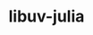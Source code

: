 ---
title: "libuv-julia"
layout: cache
categories: [package, develop]
meta: {"compilers": ["gcc@11.4.0"], "num_specs": 32, "num_specs_by_stack": {"e4s": 1, "root": 32, "tutorial": 16}, "oss": ["ubuntu22.04"], "platforms": ["linux"], "stacks": ["e4s", "root", "tutorial"], "targets": ["x86_64_v3"], "versions": ["1.44.2", "1.48.0"]}
spec_details: [{"compiler": "gcc@11.4.0", "hash": "2dseohw642r3a7zzk5bbpr2crmjfzie6", "os": "ubuntu22.04", "platform": "linux", "size": "-", "stacks": ["root"], "target": "x86_64_v3", "variants": ["build_system=autotools", "commit=ca3a5a431a1c37859b6508e6b2a288092337029a"], "versions": ["1.48.0"]}, {"compiler": "gcc@11.4.0", "hash": "2v22s35tytjnjhivni2xc67yttmz5i44", "os": "ubuntu22.04", "platform": "linux", "size": "-", "stacks": ["root"], "target": "x86_64_v3", "variants": ["build_system=autotools"], "versions": ["1.48.0"]}, {"compiler": "gcc@11.4.0", "hash": "5nsjsqkovf53ladl5ayxqowtr6mn2e4w", "os": "ubuntu22.04", "platform": "linux", "size": "-", "stacks": ["root"], "target": "x86_64_v3", "variants": ["build_system=autotools", "commit=ca3a5a431a1c37859b6508e6b2a288092337029a"], "versions": ["1.48.0"]}, {"compiler": "gcc@11.4.0", "hash": "637t7nw3xbb5atjbixhv5r333hilpomo", "os": "ubuntu22.04", "platform": "linux", "size": "-", "stacks": ["root"], "target": "x86_64_v3", "variants": ["build_system=autotools"], "versions": ["1.48.0"]}, {"compiler": "gcc@11.4.0", "hash": "63mfwpkydrw2wkxxxenqfpx6x4dqsvaj", "os": "ubuntu22.04", "platform": "linux", "size": "-", "stacks": ["root", "tutorial"], "target": "x86_64_v3", "variants": ["build_system=autotools"], "versions": ["1.44.2"]}, {"compiler": "gcc@11.4.0", "hash": "a2f5rzavwbhyubdrxia5tynleydqf3zh", "os": "ubuntu22.04", "platform": "linux", "size": "-", "stacks": ["root", "tutorial"], "target": "x86_64_v3", "variants": ["build_system=autotools"], "versions": ["1.44.2"]}, {"compiler": "gcc@11.4.0", "hash": "awr6gqlrawnqcnmlfawspd55twfmkvqt", "os": "ubuntu22.04", "platform": "linux", "size": "-", "stacks": ["e4s", "root"], "target": "x86_64_v3", "variants": ["build_system=autotools", "commit=ca3a5a431a1c37859b6508e6b2a288092337029a"], "versions": ["1.48.0"]}, {"compiler": "gcc@11.4.0", "hash": "bzdlfmnbzv2oz24u2bxrwvvsvtbyetas", "os": "ubuntu22.04", "platform": "linux", "size": "-", "stacks": ["root"], "target": "x86_64_v3", "variants": ["build_system=autotools"], "versions": ["1.48.0"]}, {"compiler": "gcc@11.4.0", "hash": "chjobpdhmdtkjp3pmwmx4wdodm5d567g", "os": "ubuntu22.04", "platform": "linux", "size": "-", "stacks": ["root"], "target": "x86_64_v3", "variants": ["build_system=autotools"], "versions": ["1.48.0"]}, {"compiler": "gcc@11.4.0", "hash": "df3yibq5fvofcqebk3f2jrmgtrarnzdz", "os": "ubuntu22.04", "platform": "linux", "size": "-", "stacks": ["root", "tutorial"], "target": "x86_64_v3", "variants": ["build_system=autotools", "commit=e6f0e4900e195c8352f821abe2b3cffc3089547b"], "versions": ["1.44.2"]}, {"compiler": "gcc@11.4.0", "hash": "dnwovukqi6uh7jtf3jmmh2c26qqdkg3h", "os": "ubuntu22.04", "platform": "linux", "size": "-", "stacks": ["root", "tutorial"], "target": "x86_64_v3", "variants": ["build_system=autotools"], "versions": ["1.44.2"]}, {"compiler": "gcc@11.4.0", "hash": "ghnsu4tzb67dpa4yau7cd66lo4zktawu", "os": "ubuntu22.04", "platform": "linux", "size": "-", "stacks": ["root", "tutorial"], "target": "x86_64_v3", "variants": ["build_system=autotools", "commit=e6f0e4900e195c8352f821abe2b3cffc3089547b"], "versions": ["1.44.2"]}, {"compiler": "gcc@11.4.0", "hash": "gxm2sche7g74oufstntgg6cqh4c5lmjy", "os": "ubuntu22.04", "platform": "linux", "size": "-", "stacks": ["root", "tutorial"], "target": "x86_64_v3", "variants": ["build_system=autotools", "commit=e6f0e4900e195c8352f821abe2b3cffc3089547b"], "versions": ["1.44.2"]}, {"compiler": "gcc@11.4.0", "hash": "hzye54vqemf622rbi4dgpvoolw3hcihl", "os": "ubuntu22.04", "platform": "linux", "size": "-", "stacks": ["root", "tutorial"], "target": "x86_64_v3", "variants": ["build_system=autotools"], "versions": ["1.44.2"]}, {"compiler": "gcc@11.4.0", "hash": "ihvbhwrzxrocnkt3djufhx4vukrco7fk", "os": "ubuntu22.04", "platform": "linux", "size": "-", "stacks": ["root"], "target": "x86_64_v3", "variants": ["build_system=autotools"], "versions": ["1.48.0"]}, {"compiler": "gcc@11.4.0", "hash": "jylecn5fkdq333h6im7porr665oze2b4", "os": "ubuntu22.04", "platform": "linux", "size": "-", "stacks": ["root"], "target": "x86_64_v3", "variants": ["build_system=autotools", "commit=ca3a5a431a1c37859b6508e6b2a288092337029a"], "versions": ["1.48.0"]}, {"compiler": "gcc@11.4.0", "hash": "kzonrhyaepxv7i5lywfx7xotmdmysnkc", "os": "ubuntu22.04", "platform": "linux", "size": "-", "stacks": ["root", "tutorial"], "target": "x86_64_v3", "variants": ["build_system=autotools", "commit=e6f0e4900e195c8352f821abe2b3cffc3089547b"], "versions": ["1.44.2"]}, {"compiler": "gcc@11.4.0", "hash": "mjcour462l3knzdbq2ihdj3s3h6c6zel", "os": "ubuntu22.04", "platform": "linux", "size": "-", "stacks": ["root"], "target": "x86_64_v3", "variants": ["build_system=autotools"], "versions": ["1.48.0"]}, {"compiler": "gcc@11.4.0", "hash": "n7usbdphgsdraidgzuu7i7hwakvrwuj2", "os": "ubuntu22.04", "platform": "linux", "size": "-", "stacks": ["root", "tutorial"], "target": "x86_64_v3", "variants": ["build_system=autotools"], "versions": ["1.44.2"]}, {"compiler": "gcc@11.4.0", "hash": "o6vbcojghfj7a2x77miala6ntjamyomq", "os": "ubuntu22.04", "platform": "linux", "size": "-", "stacks": ["root"], "target": "x86_64_v3", "variants": ["build_system=autotools"], "versions": ["1.48.0"]}, {"compiler": "gcc@11.4.0", "hash": "p37ufnx2t7jxmajepmggtbd5mtevi5xu", "os": "ubuntu22.04", "platform": "linux", "size": "-", "stacks": ["root", "tutorial"], "target": "x86_64_v3", "variants": ["build_system=autotools", "commit=e6f0e4900e195c8352f821abe2b3cffc3089547b"], "versions": ["1.44.2"]}, {"compiler": "gcc@11.4.0", "hash": "q7zuk67awoskuuefi6awk6lkpy5hxhet", "os": "ubuntu22.04", "platform": "linux", "size": "-", "stacks": ["root"], "target": "x86_64_v3", "variants": ["build_system=autotools"], "versions": ["1.48.0"]}, {"compiler": "gcc@11.4.0", "hash": "qx6blexkpmdrvb23ggi6ivxtrqdgv2e2", "os": "ubuntu22.04", "platform": "linux", "size": "-", "stacks": ["root"], "target": "x86_64_v3", "variants": ["build_system=autotools", "commit=ca3a5a431a1c37859b6508e6b2a288092337029a"], "versions": ["1.48.0"]}, {"compiler": "gcc@11.4.0", "hash": "rgzf364bm2axyplp7nvixg3al7tcwjur", "os": "ubuntu22.04", "platform": "linux", "size": "-", "stacks": ["root"], "target": "x86_64_v3", "variants": ["build_system=autotools", "commit=ca3a5a431a1c37859b6508e6b2a288092337029a"], "versions": ["1.48.0"]}, {"compiler": "gcc@11.4.0", "hash": "teexltgbuib4z3nclgb4zbnkv6clbda5", "os": "ubuntu22.04", "platform": "linux", "size": "-", "stacks": ["root", "tutorial"], "target": "x86_64_v3", "variants": ["build_system=autotools", "commit=e6f0e4900e195c8352f821abe2b3cffc3089547b"], "versions": ["1.44.2"]}, {"compiler": "gcc@11.4.0", "hash": "v56m26emdsjesg6aamzp2z5yfel2ahrd", "os": "ubuntu22.04", "platform": "linux", "size": "-", "stacks": ["root", "tutorial"], "target": "x86_64_v3", "variants": ["build_system=autotools"], "versions": ["1.44.2"]}, {"compiler": "gcc@11.4.0", "hash": "vaaait32244mvcegecr2eifbkdiyriax", "os": "ubuntu22.04", "platform": "linux", "size": "-", "stacks": ["root"], "target": "x86_64_v3", "variants": ["build_system=autotools", "commit=ca3a5a431a1c37859b6508e6b2a288092337029a"], "versions": ["1.48.0"]}, {"compiler": "gcc@11.4.0", "hash": "vdngf4bypulfvkv2bc4vgvuvdpj3ahmh", "os": "ubuntu22.04", "platform": "linux", "size": "-", "stacks": ["root", "tutorial"], "target": "x86_64_v3", "variants": ["build_system=autotools"], "versions": ["1.44.2"]}, {"compiler": "gcc@11.4.0", "hash": "vxcdb5zizw3swlkdxttbs7onk7fdkwn5", "os": "ubuntu22.04", "platform": "linux", "size": "-", "stacks": ["root", "tutorial"], "target": "x86_64_v3", "variants": ["build_system=autotools", "commit=e6f0e4900e195c8352f821abe2b3cffc3089547b"], "versions": ["1.44.2"]}, {"compiler": "gcc@11.4.0", "hash": "wy3cygmpgjnrnl2qhbtlvzcwf5urrab3", "os": "ubuntu22.04", "platform": "linux", "size": "-", "stacks": ["root", "tutorial"], "target": "x86_64_v3", "variants": ["build_system=autotools", "commit=e6f0e4900e195c8352f821abe2b3cffc3089547b"], "versions": ["1.44.2"]}, {"compiler": "gcc@11.4.0", "hash": "ypcch2u22wv7rrn6hdh2bj4suswf6jkd", "os": "ubuntu22.04", "platform": "linux", "size": "-", "stacks": ["root"], "target": "x86_64_v3", "variants": ["build_system=autotools", "commit=ca3a5a431a1c37859b6508e6b2a288092337029a"], "versions": ["1.48.0"]}, {"compiler": "gcc@11.4.0", "hash": "z7qvflo5ur6orzp27n6vkq5aj6p5b4gl", "os": "ubuntu22.04", "platform": "linux", "size": "-", "stacks": ["root", "tutorial"], "target": "x86_64_v3", "variants": ["build_system=autotools"], "versions": ["1.44.2"]}]
---